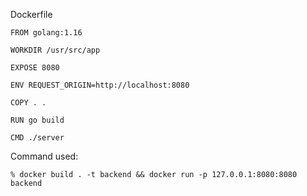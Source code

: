 Dockerfile

````
FROM golang:1.16

WORKDIR /usr/src/app

EXPOSE 8080

ENV REQUEST_ORIGIN=http://localhost:8080

COPY . .

RUN go build

CMD ./server
````

Command used:

````
% docker build . -t backend && docker run -p 127.0.0.1:8080:8080 backend
````

